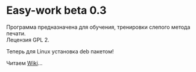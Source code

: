 Easy-work beta 0.3
=========

Программа предназначена для обучения, тренировки слепого метода печати.<br>
Лецензия GPL 2.<br>

Теперь для Linux установка deb пакетом!

Читаем <a HREF="https://github.com/KeyGen/Easy-work/wiki">Wiki</a>...
